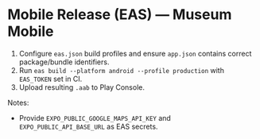 # Mobile Release (EAS) — Museum Mobile

1. Configure `eas.json` build profiles and ensure `app.json` contains correct package/bundle identifiers.
2. Run `eas build --platform android --profile production` with `EAS_TOKEN` set in CI.
3. Upload resulting `.aab` to Play Console.

Notes:
- Provide `EXPO_PUBLIC_GOOGLE_MAPS_API_KEY` and `EXPO_PUBLIC_API_BASE_URL` as EAS secrets.


